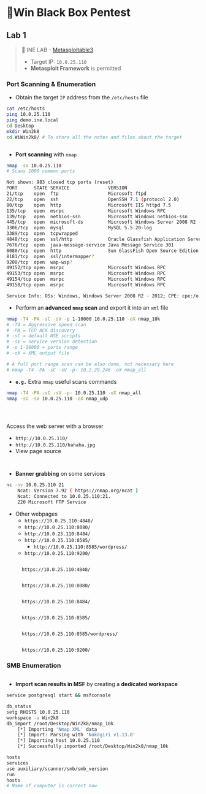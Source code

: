 # 🔬Win Black Box Pentest

## Lab 1 <a href="#port-scanning-and-enumeration" id="port-scanning-and-enumeration"></a>

> 🔬 INE LAB - [Metasploitable3](https://github.com/rapid7/metasploitable3)
>
> * Target IP: `10.0.25.110`
> * **Metasploit Framework** is permitted

### Port Scanning & Enumeration <a href="#port-scanning-and-enumeration" id="port-scanning-and-enumeration"></a>

* Obtain the target `IP` address from the `/etc/hosts` file

```bash
cat /etc/hosts
ping 10.0.25.110
ping demo.ine.local
cd Desktop
mkdir Win2k8
cd WiWin2k8/ # To store all the notes and files about the target
```

<figure><img src="../../../../.gitbook/assets/image (249).png" alt=""><figcaption></figcaption></figure>

* **Port scanning** with `nmap`

```bash
nmap -sV 10.0.25.110
# Scans 1000 common ports
```

```bash
Not shown: 983 closed tcp ports (reset)
PORT      STATE SERVICE              VERSION
21/tcp    open  ftp                  Microsoft ftpd
22/tcp    open  ssh                  OpenSSH 7.1 (protocol 2.0)
80/tcp    open  http                 Microsoft IIS httpd 7.5
135/tcp   open  msrpc                Microsoft Windows RPC
139/tcp   open  netbios-ssn          Microsoft Windows netbios-ssn
445/tcp   open  microsoft-ds         Microsoft Windows Server 2008 R2 - 2012 microsoft-ds
3306/tcp  open  mysql                MySQL 5.5.20-log
3389/tcp  open  tcpwrapped
4848/tcp  open  ssl/http             Oracle Glassfish Application Server
7676/tcp  open  java-message-service Java Message Service 301
8080/tcp  open  http                 Sun GlassFish Open Source Edition  4.0
8181/tcp  open  ssl/intermapper?
9200/tcp  open  wap-wsp?
49152/tcp open  msrpc                Microsoft Windows RPC
49153/tcp open  msrpc                Microsoft Windows RPC
49154/tcp open  msrpc                Microsoft Windows RPC
49158/tcp open  msrpc                Microsoft Windows RPC

Service Info: OSs: Windows, Windows Server 2008 R2 - 2012; CPE: cpe:/o:microsoft:windows
```

* Perform an **advanced `nmap` scan** and export it into an `xml` file

```bash
nmap -T4 -PA -sC -sV -p 1-10000 10.0.25.110 -oX nmap_10k
# -T4 = Aggressive speed scan
# -PA = TCP ACK discovery
# -sC = default NSE scripts
# -sV = service version detection
# -p 1-10000 = ports range
# -oX = XML output file

# A full port range scan can be also done, not necessary here
# nmap -T4 -PA -sC -sV -p- 10.2.29.246 -oX nmap_all
```

* **`e.g.`** Extra `nmap` useful scans commands

```bash
nmap -T4 -PA -sC -sV -p- 10.0.25.110 -oX nmap_all
nmap -sU -sV 10.0.25.110 -oX nmap_udp
```

<figure><img src="../../../../.gitbook/assets/image (250).png" alt=""><figcaption></figcaption></figure>

<figure><img src="../../../../.gitbook/assets/image (251).png" alt=""><figcaption></figcaption></figure>

<figure><img src="../../../../.gitbook/assets/image (252).png" alt=""><figcaption></figcaption></figure>

Access the web server with a browser

* `http://10.0.25.110/`
* `http://10.0.25.110/hahaha.jpg`
* View page source

<figure><img src="../../../../.gitbook/assets/image (256).png" alt=""><figcaption></figcaption></figure>

<figure><img src="../../../../.gitbook/assets/image (255).png" alt=""><figcaption></figcaption></figure>

* **Banner grabbing** on some services

```bash
nc -nv 10.0.25.110 21
    Ncat: Version 7.92 ( https://nmap.org/ncat )
    Ncat: Connected to 10.0.25.110:21.
    220 Microsoft FTP Service
```

* Other webpages
  * `https://10.0.25.110:4848/`
  * `http://10.0.25.110:8080/`
  * `http://10.0.25.110:8484/`
  * `http://10.0.25.110:8585/`
    * `http://10.0.25.110:8585/wordpress/`
  * `http://10.0.25.110:9200/`

<figure><img src="../../../../.gitbook/assets/image (257).png" alt=""><figcaption><p><code>https://10.0.25.110:4848/</code></p></figcaption></figure>

<figure><img src="../../../../.gitbook/assets/image (258).png" alt=""><figcaption><p><code>https://10.0.25.110:8080/</code></p></figcaption></figure>

<figure><img src="../../../../.gitbook/assets/image (259).png" alt=""><figcaption><p><code>https://10.0.25.110:8484/</code></p></figcaption></figure>

<figure><img src="../../../../.gitbook/assets/image (261).png" alt=""><figcaption><p><code>https://10.0.25.110:8585/</code></p></figcaption></figure>

<figure><img src="../../../../.gitbook/assets/image (262).png" alt=""><figcaption><p><code>https://10.0.25.110:8585/wordpress/</code></p></figcaption></figure>

<figure><img src="../../../../.gitbook/assets/image (263).png" alt=""><figcaption><p><code>https://10.0.25.110:9200/</code></p></figcaption></figure>

### SMB Enumeration <a href="#smb-enumeration" id="smb-enumeration"></a>

<figure><img src="../../../../.gitbook/assets/image (267).png" alt=""><figcaption></figcaption></figure>

* **Import scan results in MSF** by creating a **dedicated workspace**

```bash
service postgresql start && msfconsole
```

```bash
db_status
setg RHOSTS 10.0.25.110
workspace -a Win2k8
db_import /root/Desktop/Win2k8/nmap_10k
    [*] Importing 'Nmap XML' data
    [*] Import: Parsing with 'Nokogiri v1.13.0'
    [*] Importing host 10.0.25.110
    [*] Successfully imported /root/Desktop/Win2k8/nmap_10k
```

```bash
hosts
services
use auxiliary/scanner/smb/smb_version
run
hosts
# Name of computer is correct now
```

<figure><img src="../../../../.gitbook/assets/image (266).png" alt=""><figcaption></figcaption></figure>

<figure><img src="../../../../.gitbook/assets/image (265).png" alt=""><figcaption></figcaption></figure>






